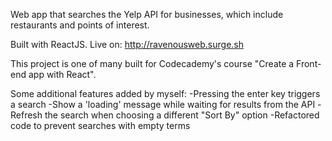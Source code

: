 Web app that searches the Yelp API for businesses, which include restaurants and points of interest.

Built with ReactJS. Live on: http://ravenousweb.surge.sh

This project is one of many built for Codecademy's course "Create a Front-end app with React". 

Some additional features added by myself:
-Pressing the enter key triggers a search
-Show a 'loading' message while waiting for results from the API
-Refresh the search when choosing a different "Sort By" option
-Refactored code to prevent searches with empty terms
